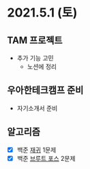 # 2021.5.1 (토)

## TAM 프로젝트

- 추가 기능 고민
  - 노션에 정리

## 우아한테크캠프 준비

- 자기소개서 준비

## 알고리즘

- [x] 백준 [재귀](https://www.acmicpc.net/step/8) 1문제
- [x] 백준 [브루트 포스](https://www.acmicpc.net/step/22) 2문제
